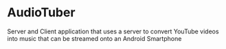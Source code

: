 # AudioTuber
Server and Client application that uses a server to convert YouTube videos into music that can be streamed onto an Android Smartphone
